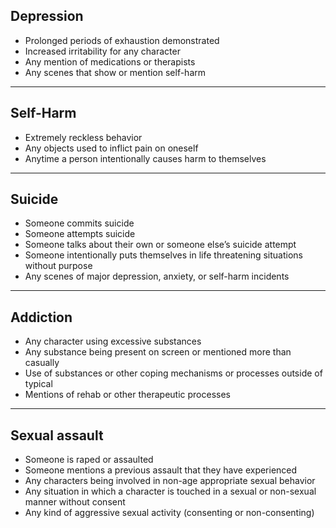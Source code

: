 ## Depression

- Prolonged periods of exhaustion demonstrated
- Increased irritability for any character
- Any mention of medications or therapists
- Any scenes that show or mention self-harm

---

## Self-Harm

- Extremely reckless behavior
- Any objects used to inflict pain on oneself
- Anytime a person intentionally causes harm to themselves

---

## Suicide

- Someone commits suicide
- Someone attempts suicide
- Someone talks about their own or someone else’s suicide attempt
- Someone intentionally puts themselves in life threatening situations without purpose
- Any scenes of major depression, anxiety, or self-harm incidents

---

## Addiction

- Any character using excessive substances
- Any substance being present on screen or mentioned more than casually
- Use of substances or other coping mechanisms or processes outside of typical
- Mentions of rehab or other therapeutic processes

---

## Sexual assault

- Someone is raped or assaulted
- Someone mentions a previous assault that they have experienced
- Any characters being involved in non-age appropriate sexual behavior
- Any situation in which a character is touched in a sexual or non-sexual manner without consent
- Any kind of aggressive sexual activity (consenting or non-consenting)
